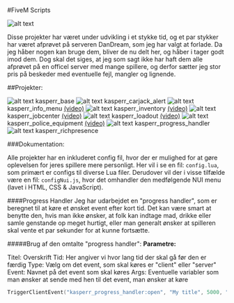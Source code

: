#FiveM Scripts

![alt text](https://kasper-rasmussen.dk/assets/images/banner_low.png "Logo")


Disse projekter har været under udvikling i et stykke tid, og et par stykker har været afprøvet på serveren DanDream, som jeg har valgt at forlade. 
Da jeg håber nogen kan bruge dem, bliver de nu delt her, og håber i tager godt imod dem. 
Dog skal det siges, at jeg som sagt ikke har haft dem alle afprøvet på en officel server med mange spillere, og derfor sætter jeg stor pris på beskeder med eventuelle fejl, mangler og lignende. 

##Projekter:

![alt text](https://kasper-rasmussen.dk/assets/images/icons/info_16x16.png "Waiting") kasperr_base
![alt text](https://kasper-rasmussen.dk/assets/images/icons/check_16x16.png "Completed") kasperr_carjack_alert
![alt text](https://kasper-rasmussen.dk/assets/images/icons/check_16x16.png "Completed") kasperr_info_menu [(video)](https://youtu.be/wizzv1FT7Tk "Info menu - video")
![alt text](https://kasper-rasmussen.dk/assets/images/icons/check_16x16.png "Completed") kasperr_inventory [(video)](https://youtu.be/loLkBvHa110 "Inventory - video")
![alt text](https://kasper-rasmussen.dk/assets/images/icons/check_16x16.png "Completed") kasperr_jobcenter [(video)](https://youtu.be/CjaqFxzWaTM "Jobcenter - video")
![alt text](https://kasper-rasmussen.dk/assets/images/icons/check_16x16.png "Completed") kasperr_loadout [(video)](https://youtu.be/iAjVkuo1j3A "Loadout - video")
![alt text](https://kasper-rasmussen.dk/assets/images/icons/check_16x16.png "Completed") kasperr_police_equipment [(video)](https://youtu.be/WORBnH0MDuA "Police equipment - video")
![alt text](https://kasper-rasmussen.dk/assets/images/icons/check_16x16.png "Completed") kasperr_progress_handler
![alt text](https://kasper-rasmussen.dk/assets/images/icons/check_16x16.png "Completed") kasperr_richpresence

###Dokumentation:

Alle projekter har en inkluderet config fil, hvor der er mulighed for at gøre oplevelsen for jeres spillere mere personligt. 
Her vil i se en fil: `config.lua`, som primært er configs til diverse Lua filer.
Derudover vil der i visse tilfælde være en fil: `configNui.js`, hvor det omhandler den medfølgende NUI menu (lavet i HTML, CSS & JavaScript).

####Progress Handler
Jeg har udarbejdet en "progress handler", som er beregnet til at køre et ønsket event efter kort tid. 
Det kan være smart at benytte den, hvis man ikke ønsker, at folk kan indtage mad, drikke eller samle genstande op meget hurtigt, eller man generalt ønsker at spilleren skal vente et par sekunder for at kunne fortsætte.

#####Brug af den omtalte "progress handler":
**Parametre:**

Titel: Overskrift
Tid: Her angiver vi hvor lang tid der skal gå før den er færdig
Type: Vælg om det event, som skal køres er "client" eller "server"
Event: Navnet på det event som skal køres
Args: Eventuelle variabler som man ønsker at sende med hen til det event, man ønsker at køre

```lua
TriggerClientEvent("kasperr_progress_handler:open", "My title", 5000, "client", "event:name", {"random string"}) 
```